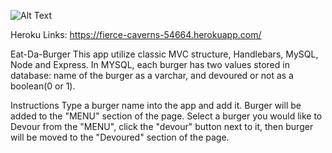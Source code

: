 ![Alt Text](http://g.recordit.co/6RUlpYxEmn.gif)


Heroku Links:
https://fierce-caverns-54664.herokuapp.com/



Eat-Da-Burger
This app utilize classic MVC structure, Handlebars, MySQL, Node and Express. In MYSQL, each burger has two values stored in database: name of the burger as a varchar, and devoured or not as a boolean(0 or 1). 

Instructions
Type a burger name into the app and add it.
Burger will be added to the "MENU" section of the page.
Select a burger you would like to Devour from the "MENU", click the "devour" button next to it, then burger will be moved to the "Devoured" section of the page.

